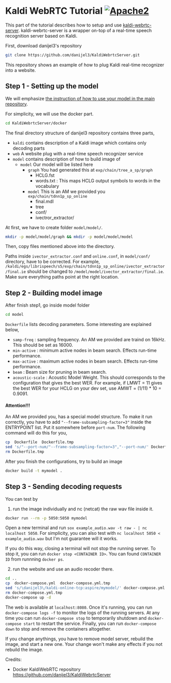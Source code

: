 # Kaldi WebRTC Tutorial [![Apache2](http://img.shields.io/badge/license-APACHE2-blue.svg)](https://www.apache.org/licenses/LICENSE-2.0.html)

This part of the tutorial describes how to setup and use [kaldi-webrtc-server](https://github.com/danijel3/KaldiWebrtcServer). kaldi-webrtc-server is a wrapper on-top of a real-time speech recognition server based on Kaldi.

First, download danijel3's repository
```bash
git clone https://github.com/danijel3/KaldiWebrtcServer.git
```

This repository shows an example of how to plug Kaldi real-time recognizer into a website.


## Step 1 - Setting up the model
We will emphasize [the instruction of how to use your model in the main repository](https://github.com/danijel3/KaldiWebrtcServer/tree/master/docker#making-your-own-kaldimodel-image).

For simplicity, we will use the docker part.
```bash
cd KaldiWebrtcServer/docker
```

The final directory structure of danijel3 repository contains three parts,
* `kaldi` contains description of a Kaldi image which contains only decoding parts
* `web` A website plug with a real-time speech recognizer service
* `model` contains description of how to build image of 
   * `model` Our model will be listed here
      * `graph` You had generated this at `exp/chain/tree_a_sp/graph`
         * HCLG.fst
         * words.txt : This maps HCLG output symbols to words in the vocabulary
      * `model` This is an AM we provided you `exp/chain/tdnn1p_sp_online`
         * final.mdl
         * tree
         * conf/
         * ivectror_extractor/

At first, we have to create folder `model/model/`.
```bash
mkdir -p model/model/graph && mkdir -p model/model/model
```
Then, copy files mentioned above into the directory.

Paths inside `ivector_extractor.conf` and `online.conf`, in `model/conf/` directory, have to be corrected.
For example, `/kaldi/egs/librispeech/s5/exp/chain/tdnn1p_sp_online/ivector_extractor/final.ie` should be changed to `/model/model/ivector_extractor/final.ie`. Make sure everything paths point at the right location.

## Step 2 - Building model image

After finish step1, go inside model folder
```bash
cd model
```
`Dockerfile` lists decoding parameters. Some interesting are explained below,
* `samp-freq` : sampling frequency. An AM we provided are traind on 16kHz. This should be set as 16000.
* `min-active` : minimum active nodes in beam search. Effects run-time performance.
* `max-active` : maximum active nodes in beam search. Effects run-time performance.
* `beam` : Beam size for pruning in beam search.
* `acoustic-scale` : Acoustic Model Weight. This should corresponds to the configuration that gives the best WER. For example, if LMWT = 11 gives the best WER for your HCLG on your dev set, use AMWT = (1/11) \* 10 = 0.9091.

#### Attention!!!
An AM we provided you, has a special model structure.
To make it run correctly, you have to add `"--frame-subsampling-factor=3"` inside the ENTRYPOINT list. Put it somewhere before `port-num`. The following command will do this for you,
```bash
cp  Dockerfile  Dockerfile.tmp
sed 's/"--port-num/"--frame-subsampling-factor=3","--port-num/' Dockerfile.tmp > Dockerfile
rm Dockerfile.tmp
```

After you finish the configurations, try to build an image
```bash
docker build -t mymodel .
```

## Step 3 - Sending decoding requests
You can test by 
1. run the image individually and nc (netcat) the raw wav file inside it.
```bash
docker run --rm -p 5050:5050 mymodel
```
Open a new terminal and run `sox example_audio.wav -t raw - | nc localhost 5050`. For simplicity, you can also test with `nc localhost 5050 < example_audio.wav` but I'm not guarantee will it works.

If you do this way, closing a terminal will not stop the running server. To stop it, you can run `docker stop <CONTAINER ID>`.
You can found `CONTAINER ID` from runnning `docker ps`.


2. run the website and use an audio recoder there.
```bash
cd ..
cp  docker-compose.yml  docker-compose.yml.tmp
sed 's/\danijel3\/kaldi-online-tcp:aspire/mymodel/' docker-compose.yml.tmp > docker-compose.yml
rm docker-compose.yml.tmp
docker-compose up -d
```

The web is available at `localhost:8080`. 
Once it's running, you can run `docker-compose logs -f` to monitor the logs of the running servers.
At any time you can run `docker-compose stop` to temporarily shutdown and `docker-compose start` to restart the service. Finally, you can run `docker-compose down` to stop and remove the containers altogether.

If you change anythings, you have to remove model server, rebuild the image, and start a new one. Your change won't make any effects if you not rebuild the image.

Credits:

* Docker KaldiWebRTC repository https://github.com/danijel3/KaldiWebrtcServer
